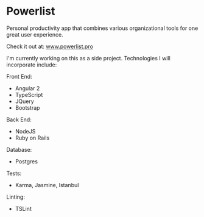 # Powerlist
Personal productivity app that combines various organizational tools for one great user experience.

Check it out at: www.powerlist.pro

I'm currently working on this as a side project. Technologies I will incorporate include:

Front End:
- Angular 2
- TypeScript
- JQuery
- Bootstrap

Back End:
- NodeJS
- Ruby on Rails

Database:
- Postgres

Tests:
- Karma, Jasmine, Istanbul

Linting:
- TSLint


